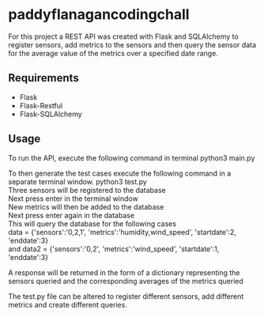 # paddyflanagancodingchall

For this project a REST API was created with Flask and SQLAlchemy to register sensors, add metrics to the sensors and then query the sensor data for the average value of the metrics over a specified date range.

## Requirements
* Flask
* Flask-Restful
* Flask-SQLAlchemy

## Usage 
To run the API, execute the following command in terminal 
python3 main.py

To then generate the test cases execute the following command in a separate terminal window. 
python3 test.py  
Three sensors will be registered to the database  
Next press enter in the terminal window  
New metrics will then be added to the database  
Next press enter again in the database  
This will query the database for the following cases  
data = {'sensors':'0,2,1', 'metrics':'humidity,wind_speed', 'startdate':2, 'enddate':3}  
and data2 = {'sensors':'0,2', 'metrics':'wind_speed', 'startdate':1, 'enddate':3}  

A response will be returned in the form of a dictionary representing the sensors queried and the corresponding averages of the metrics queried

The test.py file can be altered to register different sensors, add different metrics and create different queries.
